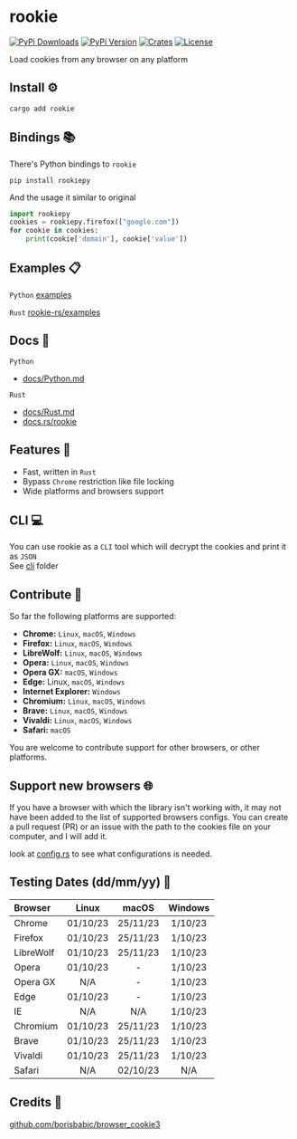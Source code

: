 # rookie

[![PyPi Downloads][PyPi-downloads]][PyPi-url]
[![PyPi Version][PyPi-version]][PyPi-url]
[![Crates][Crates-badge]][Crates-url]
[![License][License-shield]][License-url]

Load cookies from any browser on any platform

## Install ⚙️

```shell
cargo add rookie
```

## Bindings 📚

There's Python bindings to `rookie`

```shell
pip install rookiepy
```

And the usage it similar to original

```python
import rookiepy
cookies = rookiepy.firefox(["google.com"])
for cookie in cookies:
    print(cookie['domain'], cookie['value'])
```

## Examples 📋

`Python` [examples](https://github.com/thewh1teagle/rookie/tree/main/examples)

`Rust` [rookie-rs/examples](https://github.com/thewh1teagle/rookie/tree/main/rookie-rs/examples)

## Docs 📘

`Python`

- [docs/Python.md](docs/Python.md)

`Rust`

- [docs/Rust.md](docs/Rust.md)
- [docs.rs/rookie](https://docs.rs/rookie)  

## Features 🚀

- Fast, written in `Rust`
- Bypass `Chrome` restriction like file locking
- Wide platforms and browsers support

## CLI 💻

You can use rookie as a `CLI` tool which will decrypt the cookies and print it as `JSON`  
See [cli](https://github.com/thewh1teagle/rookie/tree/main/cli) folder

## Contribute 🤝

So far the following platforms are supported:

- **Chrome:** `Linux`, `macOS`, `Windows`
- **Firefox:** `Linux`, `macOS`, `Windows`
- **LibreWolf:** `Linux`, `macOS`, `Windows`
- **Opera:** `Linux`, `macOS`, `Windows`
- **Opera GX:** `macOS`, `Windows`
- **Edge:** Linux, `macOS`, `Windows`
- **Internet Explorer:** `Windows`
- **Chromium:** `Linux`, `macOS`, `Windows`
- **Brave:** `Linux`, `macOS`, `Windows`
- **Vivaldi:** `Linux`, `macOS`, `Windows`
- **Safari:** `macOS`

You are welcome to contribute support for other browsers, or other platforms.

## Support new browsers 🌐

If you have a browser with which the library isn't working with, it may not have been added to the list of supported browsers configs. You can create a pull request (PR) or an issue with the path to the cookies file on your computer, and I will add it.

look at [config.rs](https://github.com/thewh1teagle/rookie/blob/main/rookie-rs/src/config.rs) to see what configurations is needed.

## Testing Dates  (dd/mm/yy) 📅

Browser  |  Linux    |  macOS   | Windows  |
:------  | :------:  |:--------:| :------: |
Chrome   | 01/10/23  | 25/11/23 |  1/10/23 |
Firefox  | 01/10/23  | 25/11/23 |  1/10/23 |
LibreWolf| 01/10/23  | 25/11/23 |  1/10/23 |
Opera    | 01/10/23  |    -     |  1/10/23 |
Opera GX |   N/A     |    -     |  1/10/23 |
Edge     | 01/10/23  |    -     |  1/10/23 |
IE       |   N/A     |   N/A    |  1/10/23 |
Chromium | 01/10/23  | 25/11/23 |  1/10/23 |
Brave    | 01/10/23  | 25/11/23 |  1/10/23 |
Vivaldi  | 01/10/23  | 25/11/23 |  1/10/23 |
Safari   |   N/A     | 02/10/23 |    N/A   |

## Credits 🙌
[github.com/borisbabic/browser_cookie3](https://github.com/borisbabic/browser_cookie3)

[PyPi-downloads]: https://img.shields.io/pypi/dm/rookiepy
[PyPi-version]: https://img.shields.io/pypi/v/rookiepy?color=00aa00
[PyPi-url]: https://pypi.org/project/rookiepy/
[Crates-badge]: https://img.shields.io/crates/v/rookie
[Crates-url]: https://crates.io/crates/rookie/
[License-shield]: https://img.shields.io/github/license/thewh1teagle/rookie?color=00aaaa
[License-url]: https://github.com/thewh1teagle/rookie/blob/main/rookie-rs/MIT-LICENSE.txt
